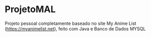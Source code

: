 # ProjetoMAL
Projeto pessoal completamente baseado no site My Anime List (https://myanimelist.net), feito com Java e Banco de Dados MYSQL
